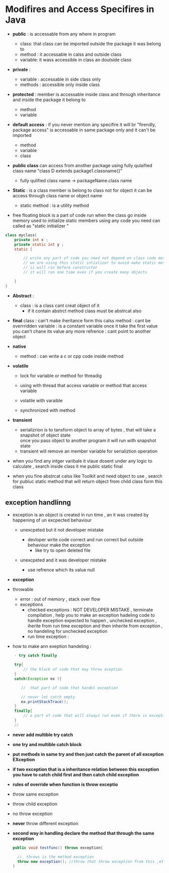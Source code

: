# Modifires and Access Specifires in Java  

- **public** : is accessable from any where in program 
    - class:  that class can  be imported outside the package it was  belong to 
    - method : it accessable in calss and outside class
    - variable: it wass accessible in class an doutside class  
      
- **private** : 
    - variable : accessable in side class only
    - methods : accessible only inside class  


- **protected** : member is accessable inside class and through inheritance and inside the package it belong to 
    - method 
    - variable 

- **default access** : if you never mention any specifire it will br "firendly, package access" is accessable in same package only and it can't be imported 
    - method 
    - variable 
    - class 

- **public class** can access from another package using fully qulaified class name "class D extends package1.classname{}"
    - fully qulified class name -> packageName.class name 


- **Static** : is a class member is belong to class not for object it can be access through class name or object name 
    - static method : is a utility method 

- free floating block is a part of code run when the class go inside memory used to initialize static members using any code you need  can called as "static initializer "

```java
class myclass{
    private int x ; 
    private static int y ; 
    static {

        // write any part of code you need not depend on class code methods
        // we are using this static intializer to avoid make static method that will forec developer to call static memner , bu using this satatic initializer the part of code will run automatically once calss go inside memory  
        // ii will rin before constructor 
        // it will run one time even if you create many objects 

    }
}
```

- **Abstract** : 
    - class : is a class cant creat object of it 
        - if it contain abstrct method class must be abstrcat also 


- **final** 
    class : can't make iheritance form this calss 
    method : cant be overrridden 
    variable : is a constant variable once it take the first value you can't chane its value any more
    refrence : cant point to another object 

- **native** 
    - method  : can write a c or cpp code inside method 

- **volatile** 
    - lock for variable or method  for threadig 
    - using with thread that access variable or method that access variable 

    - volatile with varaible 
    - synchronized with method 

- **transient**
    - serializrion is to tansform object to array of bytes , that will take a snapshot of object state  
    once you pass object to another program it will run with snapshot state 
    - transient will remove an member variable for serializtion operation 


- when you find any intger varibale it vlaue dosent under any logic  to calculate , search inside class it me public static final 

- when you fine abstrcat calss like Toolkit and need object to use , search for publuc static method that will return object from child class form this class 

## exception handlinng 

- exception is an object is created in run time , an it was created  by happening of un excpected behaviour
    - unexcpeted but it not developer mistake 
        - devloper write code correct and run correct but outside behaviour make the exception
            - like try to open deleted file  

    - unexcpeted and it was developer mistake 
        - use refrence which its value null 

- **exception** 

- throwable 
    - error : out of memory , stack over flow 
    - exceptions
        - checked exceptions : NOT DEVELOPER MISTAKE , terminate compilation , help you to make an exception hadeling code to handle exception expected to happen , unchecked exception , iherite from run time exception and then inherite from exception , no handeling for unchecked exception 
        - run time exception : 

- how to make ann exeption handeling : 
```java
    - try catch finally 
    
    try{
        // the block of code that may throw eception 
    }
    catch(Exception ex ){

       //  that part of code that handel exception 

       // never let catch empty 
       ex.printStackTrace();
    }
    finally{
        // a part of code that will always run even if there is exception or not 
    }
    // 
```
- **never add multible try catch**
- **one try and multible catch block** 
- **put methods in same try and then just catch the parent of all exception EXception**

- **if two exception that is a inheritance relation between this exception you have to catch child first and then catch child exception**

- **rules of override when function is throw exceptio** 
- throw same exception 
- throw child exception 
- no throw exception 
- **never** throw different exception  


- **second way in handling declare the method that through the same exception** 

  ```java 
  public void testfunc() throws exception{

    //  throws is the method exception 
    throw new exception(); //throw that throw exception from this ,ethod 
  }